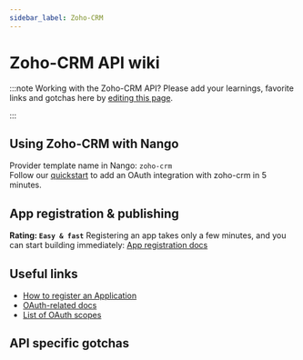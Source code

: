 ```yaml
---
sidebar_label: Zoho-CRM
---
```


# Zoho-CRM API wiki

:::note Working with the Zoho-CRM API?
Please add your learnings, favorite links and gotchas here by [editing this page](https://github.com/nangohq/nango/tree/master/docs/docs/providers/zoho-crm.md).

:::

## Using Zoho-CRM with Nango

Provider template name in Nango: `zoho-crm`  
Follow our [quickstart](../quickstart.md) to add an OAuth integration with zoho-crm in 5 minutes.

## App registration & publishing

**Rating: `Easy & fast`**
Registering an app takes only a few minutes, and you can start building immediately: [App registration docs](https://www.zoho.com/accounts/protocol/oauth-setup.html)



## Useful links

- [How to register an Application](https://www.zoho.com/accounts/protocol/oauth-setup.html)
- [OAuth-related docs](https://www.zoho.com/accounts/protocol/oauth.html)
- [List of OAuth scopes](https://www.zoho.com/people/api/scopes.html)


## API specific gotchas


